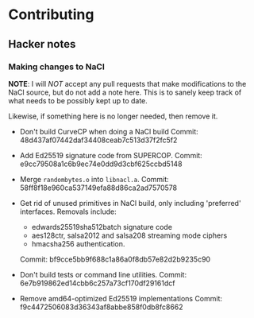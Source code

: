 # Contributing

## Hacker notes

### Making changes to NaCl

**NOTE**: I will *NOT* accept any pull requests that make modifications to
the NaCl source, but do not add a note here. This is to sanely keep track
of what needs to be possibly kept up to date.

Likewise, if something here is no longer needed, then remove it.

  * Don't build CurveCP when doing a NaCl build
    Commit: 48d437af07442daf34408ceab7c513d37f2fc5f2
  * Add Ed25519 signature code from SUPERCOP.
    Commit: e9cc79508a1c6b9ec74e0dd9d3cbf625ccbd5148
  * Merge `randombytes.o` into `libnacl.a`.
    Commit: 58ff8f18e960ca537149efa88d86ca2ad7570578
  * Get rid of unused primitives in NaCl build, only including
    'preferred' interfaces. Removals include:

      * edwards25519sha512batch signature code
      * aes128ctr, salsa2012 and salsa208 streaming mode ciphers
      * hmacsha256 authentication.

    Commit: bf9cce5bb9f688c1a86a0f8db57e82d2b9235c90

  * Don't build tests or command line utilities.
    Commit: 6e7b919862ed14cbb6c257a73cf170df29161dcf
  * Remove amd64-optimized Ed25519 implementations 
    Commit: f9c4472506083d36343af8abbe858f0db8fc8662
